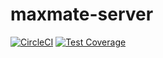 # maxmate-server
[![CircleCI](https://circleci.com/gh/alppix/maxmate-server.svg?style=svg)](https://circleci.com/gh/alppix/maxmate-server)
[![Test Coverage](https://api.codeclimate.com/v1/badges/d2bfe50465f94b4273f4/test_coverage)](https://codeclimate.com/github/alppix/maxmate-server/test_coverage)
